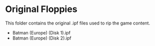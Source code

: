 # Original Floppies
This folder contains the original .ipf files used to rip the game content.

- Batman (Europe) (Disk 1).ipf
- Batman (Europe) (Disk 2).ipf
